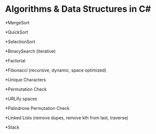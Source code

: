 # Algorithms & Data Structures in C#

*MergeSort

*QuickSort

*SelectionSort

*BinarySearch (iterative)

*Factorial

*Fibonacci (recursive, dynamic, space optimized)

*Unique Characters

*Permutation Check

*URLify spaces

*Palindrone Permutation Check

*Linked Lists (remove dupes, remove kth from last, traverse)

*Stack
